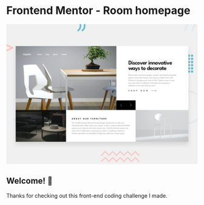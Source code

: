 # Frontend Mentor - Room homepage

![Design preview for the Room homepage coding challenge](./design/desktop-preview.jpg)

## Welcome! 👋

Thanks for checking out this front-end coding challenge I made.
